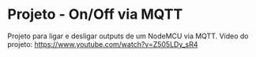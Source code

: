 # Projeto - On/Off via MQTT
Projeto para ligar e desligar outputs  de um NodeMCU via MQTT.
Vídeo do projeto: https://www.youtube.com/watch?v=Z505LDy_sR4
